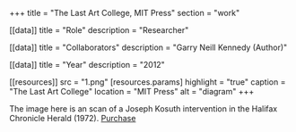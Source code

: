 +++
title = "The Last Art College, MIT Press"
section = "work"

[[data]]
title = "Role"
description = "Researcher"

[[data]]
title = "Collaborators"
description = "Garry Neill Kennedy (Author)"

[[data]]
title = "Year"
description = "2012"

[[resources]]
src = "1.png"
[resources.params]
highlight = "true"
caption = "The Last Art College"
location = "MIT Press"
alt = "diagram"
+++

The image here is an scan of a Joseph Kosuth intervention in the Halifax Chronicle Herald (1972). 
[Purchase](https://mitpress.mit.edu/9780262016902/the-last-art-college/)